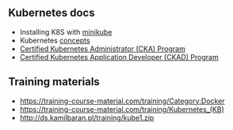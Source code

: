 ## Kubernetes docs

- Installing K8S with [minikube](https://kubernetes.io/docs/setup/learning-environment/minikube/)
- Kubernetes [concepts](https://kubernetes.io/docs/concepts/)
- [Certified Kubernetes Administrator (CKA) Program](https://www.cncf.io/certification/cka/)
- [Certified Kubernetes Application Developer (CKAD) Program](https://www.cncf.io/certification/ckad/)


## Training materials

- https://training-course-material.com/training/Category:Docker
- https://training-course-material.com/training/Kubernetes_(KB)
- http://ds.kamilbaran.pl/training/kube1.zip
